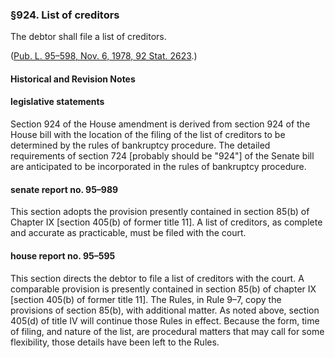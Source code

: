### §924. List of creditors ###

The debtor shall file a list of creditors.

([Pub. L. 95–598, Nov. 6, 1978, 92 Stat. 2623](/statviewer.htm?volume=92&page=2623).)

#### Historical and Revision Notes ####

#### legislative statements ####

Section 924 of the House amendment is derived from section 924 of the House bill with the location of the filing of the list of creditors to be determined by the rules of bankruptcy procedure. The detailed requirements of section 724 [probably should be "924"] of the Senate bill are anticipated to be incorporated in the rules of bankruptcy procedure.

#### senate report no. 95–989 ####

This section adopts the provision presently contained in section 85(b) of Chapter IX [section 405(b) of former title 11]. A list of creditors, as complete and accurate as practicable, must be filed with the court.

#### house report no. 95–595 ####

This section directs the debtor to file a list of creditors with the court. A comparable provision is presently contained in section 85(b) of chapter IX [section 405(b) of former title 11]. The Rules, in Rule 9–7, copy the provisions of section 85(b), with additional matter. As noted above, section 405(d) of title IV will continue those Rules in effect. Because the form, time of filing, and nature of the list, are procedural matters that may call for some flexibility, those details have been left to the Rules.
